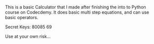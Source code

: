 This is a basic Calculator that I made after finishing the into to Python course on Codecdemy. It does basic multi step equations, and can use basic operators.

Secret Keys:
80085
69

Use at your own risk...
